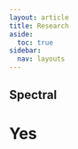 ```yaml
---
layout: article
title: Research
aside:
  toc: true
sidebar:
  nav: layouts
---
```


## Spectral

# Yes
